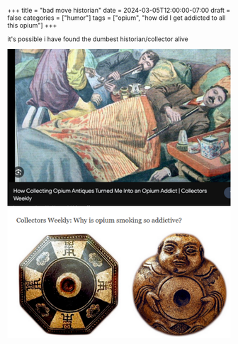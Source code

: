 +++
title = "bad move historian"
date = 2024-03-05T12:00:00-07:00
draft = false
categories = ["humor"]
tags = ["opium", "how did I get addicted to all this opium"]
+++

it's possible i have found the dumbest historian/collector alive

![](./opium.png)
![](./opium2.png)